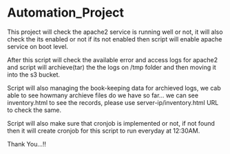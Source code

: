 # Automation_Project

This project will check the apache2 service is running well or not, it will also check the its enabled or not if its not enabled then script will enable apache service on boot level.

After this script will check the available error and access logs for apache2 and script will archieve(tar) the the logs on /tmp folder and then moving it into the s3 bucket.

Script will also managing the book-keeping data for archieved logs, we cab able to see howmany archieve files do we have so far... we can see inventory.html to see the records, please use server-ip/inventory.html URL to check the same.

Script will also make sure that cronjob is implemented or not, if not found then it will create cronjob for this script to run everyday at 12:30AM.

Thank You...!!

